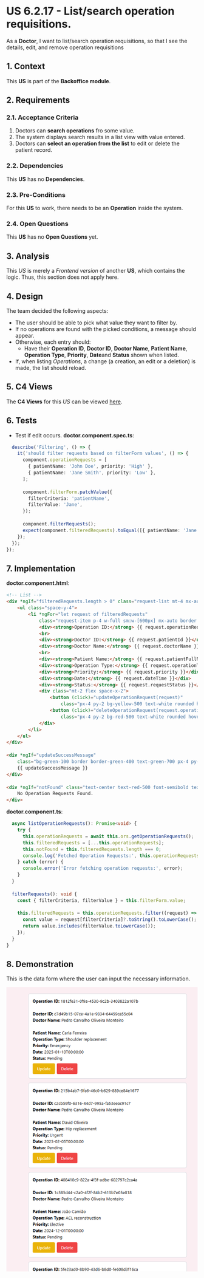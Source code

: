 # US 6.2.17 - List/search operation requisitions.

As a **Doctor**, I want to list/search operation requisitions, so that I see the details, edit, and remove operation requisitions


## 1. Context

This **US** is part of the **Backoffice module**.

## 2. Requirements

### 2.1. Acceptance Criteria

1. Doctors can **search operations** fro some value.
2. The system displays search results in a list view with value entered.
3. Doctors can **select an operation from the list** to edit or delete the patient record.

### 2.2. Dependencies

This **US** has no **Dependencies**.

### 2.3. Pre-Conditions

For this **US** to work, there needs to be an **Operation** inside the system.

### 2.4. Open Questions

This **US** has no **Open Questions** yet.

## 3. Analysis

This *US* is merely a *Frontend version* of another **US**, which contains the logic. Thus, this section does not apply here.

## 4. Design

The team decided the following aspects:
* The user should be able to pick what value they want to filter by.
* If no operations are found with the picked conditions, a message should appear.
* Otherwise, each entry should:
    * Have their **Operation ID**, **Doctor ID**, **Doctor Name**, **Patient Name**, **Operation Type**, **Priority**, **Date**and **Status** shown when listed.
* If, when listing *Operations*, a change (a creation, an edit or a deletion) is made, the list should reload.

## 5. C4 Views

The **C4 Views** for this *US* can be viewed [here](views/readme.md).

## 6. Tests

* Test if edit occurs.
**doctor.component.spec.ts**:

```ts
  describe('Filtering', () => {
    it('should filter requests based on filterForm values', () => {
      component.operationRequests = [
        { patientName: 'John Doe', priority: 'High' },
        { patientName: 'Jane Smith', priority: 'Low' },
      ];

      component.filterForm.patchValue({
        filterCriteria: 'patientName',
        filterValue: 'Jane',
      });

      component.filterRequests();
      expect(component.filteredRequests).toEqual([{ patientName: 'Jane Smith', priority: 'Low' }]);
    });
  });
});
```

## 7. Implementation

**doctor.component.html**:

```html
<!-- List -->
<div *ngIf="filteredRequests.length > 0" class="request-list mt-4 mx-auto max-w-4xl px-4">
    <ul class="space-y-4">
        <li *ngFor="let request of filteredRequests"
            class="request-item p-4 w-full sm:w-[600px] mx-auto border border-gray-300 rounded-lg bg-white hover:bg-gray-50">
            <div><strong>Operation ID:</strong> {{ request.operationRequestId }}</div>
            <br>
            <div><strong>Doctor ID:</strong> {{ request.patientId }}</div>
            <div><strong>Doctor Name:</strong> {{ request.doctorName }}</div>
            <br>
            <div><strong>Patient Name:</strong> {{ request.patientFullName }}</div>
            <div><strong>Operation Type:</strong> {{ request.operationTypeName }}</div>
            <div><strong>Priority:</strong> {{ request.priority }}</div>
            <div><strong>Date:</strong> {{ request.dateTime }}</div>
            <div><strong>Status:</strong> {{ request.requestStatus }}</div>
            <div class="mt-2 flex space-x-2">
                <button (click)="updateOperationRequest(request)"
                    class="px-4 py-2 bg-yellow-500 text-white rounded hover:bg-yellow-600 transition">Update</button>
                <button (click)="deleteOperationRequest(request.operationRequestId)"
                    class="px-4 py-2 bg-red-500 text-white rounded hover:bg-red-600 transition">Delete</button>
            </div>
        </li>
    </ul>
</div>

<div *ngIf="updateSuccessMessage"
    class="bg-green-100 border border-green-400 text-green-700 px-4 py-3 rounded mb-4 w-full max-w-md text-center">
    {{ updateSuccessMessage }}
</div>

<div *ngIf="notFound" class="text-center text-red-500 font-semibold text-lg mt-4">
    No Operation Requests Found.
</div>
```


**doctor.component.ts**:

```ts
  async listOperationRequests(): Promise<void> {
    try {
      this.operationRequests = await this.ors.getOperationRequests();
      this.filteredRequests = [...this.operationRequests];
      this.notFound = this.filteredRequests.length === 0;
      console.log('Fetched Operation Requests:', this.operationRequests);
    } catch (error) {
      console.error('Error fetching operation requests:', error);
    }
  }

  filterRequests(): void {
    const { filterCriteria, filterValue } = this.filterForm.value;

    this.filteredRequests = this.operationRequests.filter((request) => {
      const value = request[filterCriteria]?.toString().toLowerCase();
      return value.includes(filterValue.toLowerCase());
    });
  }
}
```

## 8. Demonstration

This is the data form where the user can input the necessary information.

![](images/data.png)